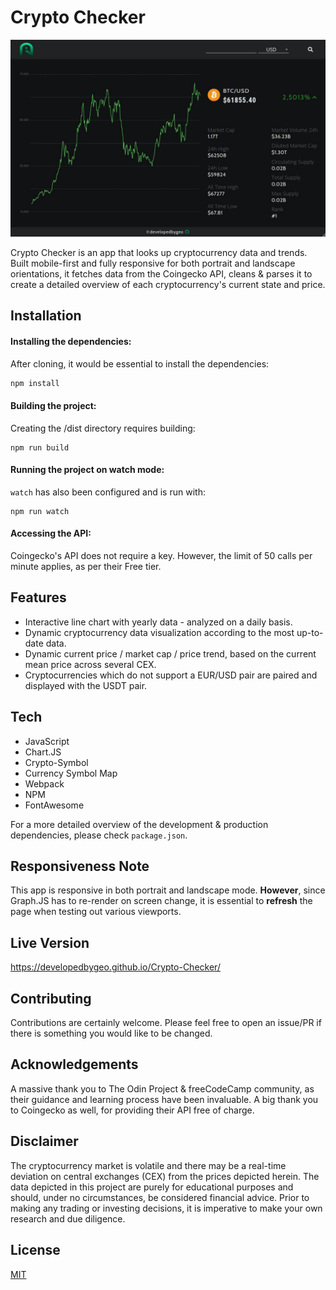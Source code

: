 # Crypto Checker

![image info](./sample.jpg)

Crypto Checker is an app that looks up cryptocurrency data and trends. Built mobile-first and fully responsive for both portrait and landscape orientations, it fetches data from the Coingecko API, cleans & parses it to create a detailed overview of each cryptocurrency's current state and price.

## Installation

#### Installing the dependencies:

After cloning, it would be essential to install the dependencies:

```bash
npm install
```

#### Building the project:

Creating the /dist directory requires building:

```
npm run build
```

#### Running the project on watch mode:

`watch` has also been configured and is run with:

```
npm run watch
```

#### Accessing the API:

Coingecko's API does not require a key. However, the limit of 50 calls per minute applies, as per their Free tier.

## Features

- Interactive line chart with yearly data - analyzed on a daily basis.
- Dynamic cryptocurrency data visualization according to the most up-to-date data.
- Dynamic current price / market cap / price trend, based on the current mean price across several CEX.
- Cryptocurrencies which do not support a EUR/USD pair are paired and displayed with the USDT pair.

## Tech

- JavaScript
- Chart.JS
- Crypto-Symbol
- Currency Symbol Map
- Webpack
- NPM
- FontAwesome

For a more detailed overview of the development & production dependencies, please check `package.json`.

## Responsiveness Note

This app is responsive in both portrait and landscape mode. **However**, since Graph.JS has to re-render on screen change, it is essential to **refresh** the page when testing out various viewports.

## Live Version

<https://developedbygeo.github.io/Crypto-Checker/>

## Contributing

Contributions are certainly welcome. Please feel free to open an issue/PR if there is something you would like to be changed.

## Acknowledgements

A massive thank you to The Odin Project & freeCodeCamp community, as their guidance and learning process have been invaluable. A big thank you to Coingecko as well, for providing their API free of charge.

## Disclaimer

The cryptocurrency market is volatile and there may be a real-time deviation on central exchanges (CEX) from the prices depicted herein. The data depicted in this project are purely for educational purposes and should, under no circumstances, be considered financial advice. Prior to making any trading or investing decisions, it is imperative to make your own research and due diligence.

## License

[MIT](./LICENSE.md)
